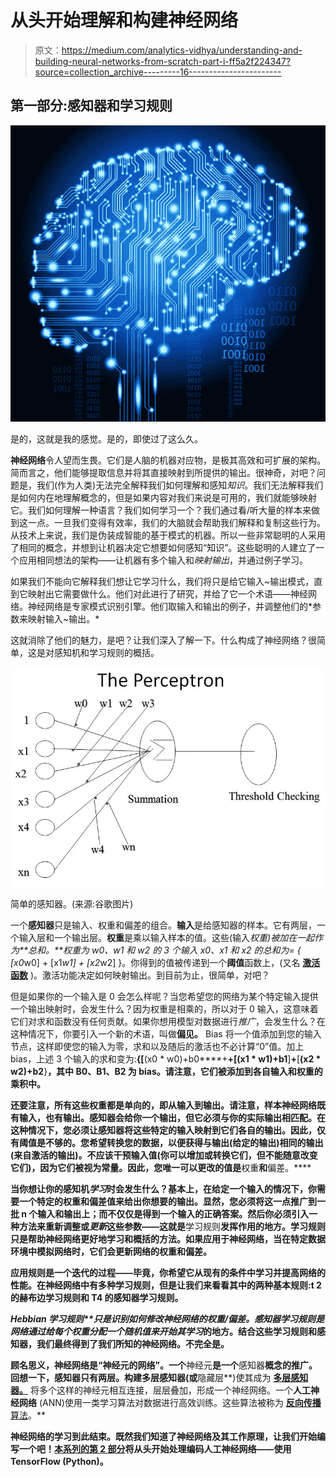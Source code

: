 # 从头开始理解和构建神经网络

> 原文：<https://medium.com/analytics-vidhya/understanding-and-building-neural-networks-from-scratch-part-i-ff5a2f224347?source=collection_archive---------16----------------------->

## 第一部分:感知器和学习规则

![](img/e35dcfee3cebd06c14b7b1e6c1e0cd63.png)

是的，这就是我的感觉。是的，即使过了这么久。

**神经网络**令人望而生畏。它们是人脑的机器对应物，是极其高效和可扩展的架构。简而言之，他们能够提取信息并将其直接映射到所提供的输出。很神奇，对吧？问题是，我们(作为人类)无法完全解释我们如何理解和感知*知识*。我们无法解释我们是如何内在地理解概念的，但是如果内容对我们来说是可用的，我们就能够映射它。我们如何理解一种语言？我们如何学习一个？我们通过看/听大量的样本来做到这一点。一旦我们变得有效率，我们的大脑就会帮助我们解释和复制这些行为。从技术上来说，我们是伪装成智能的基于模式的机器。所以一些非常聪明的人采用了相同的概念，并想到让机器决定它想要如何感知“知识”。这些聪明的人建立了一个应用相同想法的架构——让机器有多个输入和*映射输出*，并通过例子学习。

如果我们不能向它解释我们想让它学习什么，我们将只是给它输入~输出模式，直到它映射出它需要做什么。他们对此进行了研究，并给了它一个术语——神经网络。神经网络是专家模式识别引擎。他们取输入和输出的例子，并调整他们的*参数来映射输入~输出。*

这就消除了他们的魅力，是吧？让我们深入了解一下。什么构成了神经网络？很简单，这是对感知机和学习规则的概括。

![](img/968ac6fec3c4992880589e4746743f82.png)

简单的感知器。(来源:谷歌图片)

一个**感知器**只是输入、权重和偏差的组合。**输入**是给感知器的样本。它有两层，一个输入层和一个输出层。**权重**是乘以输入样本的值。这些(输入*权重)被加在一起作为**总和。**权重为 w0、w1 和 w2 的 3 个输入 x0、x1 和 x2 的总和为= { [x0*w0] + [x1*w1] + [x2*w2] }。你得到的值被传递到一个**阈值**函数上，(又名 [**激活函数**](https://en.wikipedia.org/wiki/Activation_function) )。激活功能决定如何映射输出。到目前为止，很简单，对吧？

但是如果你的一个输入是 0 会怎么样呢？当您希望您的网络为某个特定输入提供一个输出映射时，会发生什么？因为权重是相乘的，所以对于 0 输入，这意味着它们对求和函数没有任何贡献。如果你想用模型对数据进行*推广*，会发生什么？在这种情况下，你要引入一个新的术语，叫做**偏见。** Bias 将一个值添加到您的输入节点，这样即使您的输入为零，求和以及随后的激活也不必计算“0”值。加上 bias，上述 3 个输入的求和变为:**{[**(x0 * w0)+b0****+**+[(x1 * w1)+b1**]****+****[**(x2 * w2)+b2**}**，其中 B0、B1、B2 为 bias。请注意，它们被添加到各自输入和权重的乘积中。**

**还要注意，所有这些权重都是单向的，即从输入到输出。请注意，样本神经网络既有输入，也有输出。感知器会给你一个输出，但它必须与你的实际输出相匹配。在这种情况下，您必须让感知器将这些特定的输入映射到它们各自的输出。因此，仅有阈值是不够的。您希望转换您的数据，以便获得与输出(给定的输出)相同的输出(来自激活的输出)。不应该干预输入值(你可以增加或转换它们，但不能随意改变它们)，因为它们被视为常量。因此，您唯一可以更改的值是**权重**和**偏差。****

**当你想让你的感知机*学习*时会发生什么？基本上，在给定一个输入的情况下，你需要一个特定的权重和偏差值来给出你想要的输出。显然，您必须将这一点推广到一批 n 个输入和输出上；而不仅仅是得到一个输入的正确答案。然后你必须引入一种方法来重新调整或*更新*这些参数——这就是**学习规则**发挥作用的地方。学习规则只是帮助神经网络更好地学习和概括的方法。如果应用于神经网络，当在特定数据环境中模拟网络时，它们会更新网络的权重和偏差。**

**应用规则是一个迭代的过程——毕竟，你希望它从现有的条件中学习并提高网络的性能。在神经网络中有多种学习规则，但是让我们来看看其中的两种基本规则:t 2 的赫布边学习规则和 T4 的感知器学习规则。**

****Hebbian 学习规则**只是识别如何修改神经网络的权重/偏差。**感知器学习规则**是网络通过给每个权重分配一个随机值来开始其*学习*的地方。结合这些学习规则和感知器，我们最终得到了我们所知的神经网络。不完全是。**

**顾名思义，神经网络是“神经元的网络”。一个**神经元**是一个**感知器**概念的推广。回想一下，感知器只有两层。构建多层感知器(或**隐藏层**)使其成为 [**多层感知器。**](https://en.wikipedia.org/wiki/Multilayer_perceptron) 将多个这样的神经元相互连接，层层叠加，形成一个神经网络。一个**人工神经网络** (ANN)使用一类学习算法对数据进行高效训练。这些算法被称为 [**反向传播**算法](https://en.wikipedia.org/wiki/Backpropagation)。**

**神经网络的学习到此结束。既然我们知道了神经网络及其工作原理，让我们开始编写一个吧！[本系列的第 2 部分](/@aamirsyed2801/understanding-and-building-neural-networks-from-scratch-part-ii-4a1bfbeca8ba)将从头开始处理编码人工神经网络——使用 TensorFlow (Python)。**